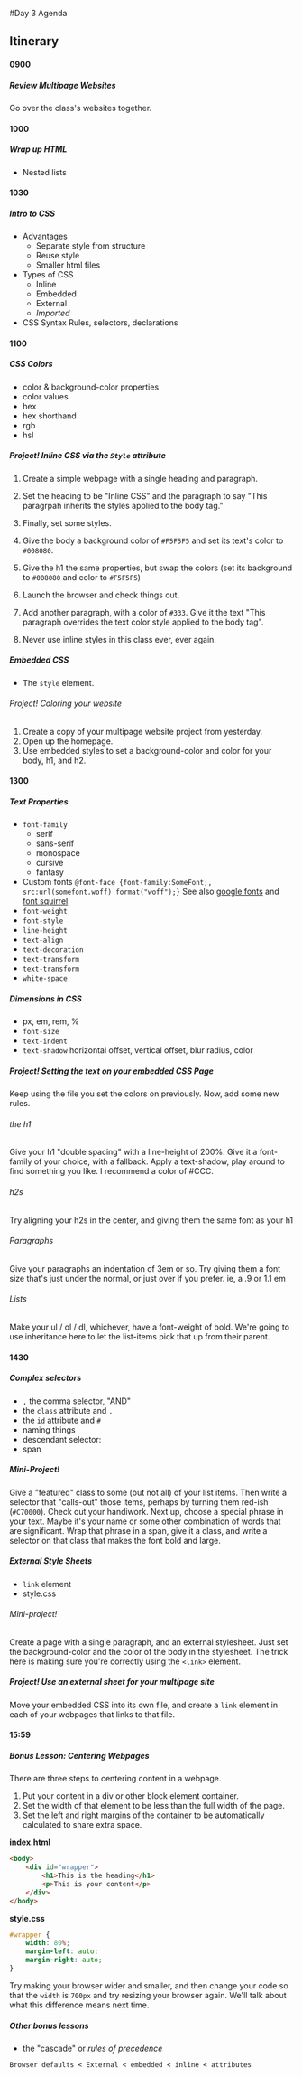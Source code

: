 #Day 3 Agenda

Itinerary
-------------
#### 0900
##### Review Multipage Websites
Go over the class's websites together.

#### 1000
##### Wrap up HTML

* Nested lists

#### 1030
##### Intro to CSS

* Advantages
    * Separate style from structure
    * Reuse style
    * Smaller html files
* Types of CSS
    * Inline
    * Embedded
    * External
    * _Imported_
* CSS Syntax
    Rules, selectors, declarations

#### 1100
##### CSS Colors

* color & background-color properties
* color values
* hex
* hex shorthand
* rgb
* hsl

##### Project! Inline CSS via the `Style` attribute
1. Create a simple webpage with a single heading and paragraph.
2. Set the heading to be "Inline CSS" and the paragraph to say "This paragrpah inherits the styles applied to the body tag."

3. Finally, set some styles.
4. Give the body a background color of `#F5F5F5` and set its text's color to `#008080`.
5. Give the h1 the same properties, but swap the colors (set its background to `#008080` and color to `#F5F5F5`)
6. Launch the browser and check things out. 
7. Add another paragraph, with a color of `#333`. Give it the text "This paragraph overrides the text color style applied to the body tag".
8. Never use inline styles in this class ever, ever again.


##### Embedded CSS

* The `style` element.

###### Project! Coloring your website

1. Create a copy of your multipage website project from yesterday.
2. Open up the homepage.
3. Use embedded styles to set a background-color and color for your body, h1, and h2.

#### 1300
##### Text Properties

* `font-family`
    * serif
    * sans-serif
    * monospace
    * cursive
    * fantasy
* Custom fonts
    `@font-face {font-family:SomeFont;, src:url(somefont.woff) format("woff");}`
    See also [google fonts](http://google.com/webfonts) and [font squirrel](http://fontsquirrel.com)
* `font-weight`
* `font-style`
* `line-height`
* `text-align`
* `text-decoration`
* `text-transform`
* `text-transform`
* `white-space`

##### Dimensions in CSS
* px, em, rem, %
* `font-size`
* `text-indent`
* `text-shadow` horizontal offset, vertical offset, blur radius, color


##### Project! Setting the text on your embedded CSS Page
Keep using the file you set the colors on previously. Now, add some new rules.
###### the h1

Give your h1 "double spacing" with a line-height of 200%.
Give it a font-family of your choice, with a fallback.
Apply a text-shadow, play around to find something you like. I recommend a color of #CCC.

###### h2s
Try aligning your h2s in the center, and giving them the same font as your h1

###### Paragraphs
Give your paragraphs an indentation of 3em or so.
Try giving them a font size that's just under the normal, or just over if you prefer. ie, a .9 or 1.1 em

###### Lists
Make your ul / ol / dl, whichever, have a font-weight of bold. We're going to use inheritance here to let the list-items pick that up from their parent.

#### 1430
##### Complex selectors

* `,` the comma selector, "AND"
* the `class` attribute and `.`
* the `id` attribute and `#`
* naming things
* descendant selector: ` `
* span

##### Mini-Project!

Give a "featured" class to some (but not all) of your list items. Then write a selector that "calls-out" those items, perhaps by turning them red-ish (`#C70000`).
Check out your handiwork.
Next up, choose a special phrase in your text. Maybe it's your name or some other combination of words that are significant. Wrap that phrase in a span, give it a class, and write a selector on that class that makes the font bold and large.

##### External Style Sheets

* `link` element
* style.css
###### Mini-project!
Create a page with a single paragraph, and an external stylesheet. Just set the background-color and the color of the body in the stylesheet. The trick here is making sure you're correctly using the `<link>` element.

##### Project! Use an external sheet for your multipage site
Move your embedded CSS into its own file, and create a `link` element in each of your webpages that links to that file.

#### 15:59
##### Bonus Lesson: Centering Webpages

There are three steps to centering content in a webpage.
1. Put your content in a div or other block element container.
2. Set the width of that element to be less than the full width of the page.
3. Set the left and right margins of the container to be automatically calculated to share extra space.

__index.html__
```html
<body>
    <div id="wrapper">
        <h1>This is the heading</h1>
        <p>This is your content</p>
    </div>
</body>
```
__style.css__
```css
#wrapper {
    width: 80%;
    margin-left: auto;
    margin-right: auto;
}
```
Try making your browser wider and smaller, and then change your code so that the `width` is `700px` and try resizing your browser again. We'll talk about what this difference means next time.

##### Other bonus lessons
* the "cascade" or _rules of precedence_

` Browser defaults < External < embedded < inline < attributes `
